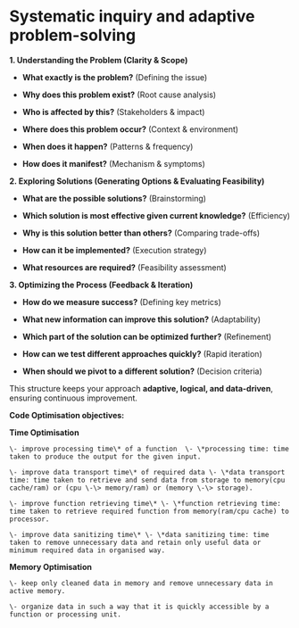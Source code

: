 # Systematic inquiry and adaptive problem-solving

**1\. Understanding the Problem (Clarity & Scope)**

* **What exactly is the problem?** (Defining the issue)

* **Why does this problem exist?** (Root cause analysis)

* **Who is affected by this?** (Stakeholders & impact)

* **Where does this problem occur?** (Context & environment)

* **When does it happen?** (Patterns & frequency)

* **How does it manifest?** (Mechanism & symptoms)

**2\. Exploring Solutions (Generating Options & Evaluating Feasibility)**

* **What are the possible solutions?** (Brainstorming)

* **Which solution is most effective given current knowledge?** (Efficiency)

* **Why is this solution better than others?** (Comparing trade-offs)

* **How can it be implemented?** (Execution strategy)

* **What resources are required?** (Feasibility assessment)

**3\. Optimizing the Process (Feedback & Iteration)**

* **How do we measure success?** (Defining key metrics)

* **What new information can improve this solution?** (Adaptability)

* **Which part of the solution can be optimized further?** (Refinement)

* **How can we test different approaches quickly?** (Rapid iteration)

* **When should we pivot to a different solution?** (Decision criteria)

This structure keeps your approach **adaptive, logical, and data-driven**, ensuring continuous improvement.

**Code Optimisation objectives:**

**Time Optimisation**

    \- improve processing time\* of a function  \- \*processing time: time taken to produce the output for the given input.

    \- improve data transport time\* of required data \- \*data transport time: time taken to retrieve and send data from storage to memory(cpu cache/ram) or (cpu \-\> memory/ram) or (memory \-\> storage).

    \- improve function retrieving time\* \- \*function retrieving time: time taken to retrieve required function from memory(ram/cpu cache) to processor.

    \- improve data sanitizing time\* \- \*data sanitizing time: time taken to remove unnecessary data and retain only useful data or minimum required data in organised way.

**Memory Optimisation**

    \- keep only cleaned data in memory and remove unnecessary data in active memory.

    \- organize data in such a way that it is quickly accessible by a function or processing unit.

